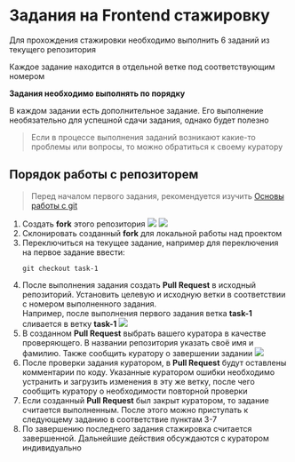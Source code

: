 # Задания на Frontend стажировку 

Для прохождения стажировки необходимо выполнить 6 заданий из текущего репозитория

Каждое задание находится в отдельной ветке под соответствующим номером

**Задания необходимо выполнять по порядку**

В каждом задании есть дополнительное задание. Его выполнение необязательно для успешной сдачи задания, однако будет полезно

> Если в процессе выполнения заданий возникают какие-то проблемы или вопросы, то можно обратиться к своему куратору

## Порядок работы с репозиторем

> Перед началом первого задания, рекомендуется изучить [Основы работы с git](https://practicum.yandex.ru/git-basics) 

1) Создать **fork** этого репозитория
   ![](http://dl4.joxi.net/drive/2023/09/15/0042/1836/2770732/32/2cca39cd07.jpg)
   ![](http://dl3.joxi.net/drive/2023/09/15/0042/1836/2770732/32/845a35aa0b.jpg)
2) Склонировать созданный **fork** для локальной работы над проектом
3) Переключиться на текущее задание, например для переключения на первое задание ввести:
    ```shell
   git checkout task-1  
   ```  
4) После выполнения задания создать **Pull Request** в исходный репозиторий. Установить целевую и исходную ветки в соответствии с номером выполненного задания.  
Например, после выполнения первого задания ветка **task-1** сливается в ветку **task-1**
   ![](http://dl4.joxi.net/drive/2023/09/15/0042/1836/2770732/32/ca29815c8b.jpg)
5) В созданном **Pull Request** выбрать вашего куратора в качестве проверяющего. В названии репозитория указать своё имя и фамилию. Также сообщить куратору о завершении задании
   ![](http://dl4.joxi.net/drive/2023/09/15/0042/1836/2770732/32/93deacd798.jpg)
6) После проверки задания куратором, в **Pull Request** будут оставлены комментарии по коду. Указанные куратором ошибки необходимо устранить и загрузить изменения в эту же ветку, после чего сообщить куратору о необходимости повторной проверки
7) Если созданный **Pull Request** был закрыт куратором, то задание считается выполненным. После этого можно приступать к следующему заданию в соответствие пунктам 3-7
8) По завершению последнего задания стажировка считается завершенной. Дальнейшие действия обсуждаются с куратором индивидуально
